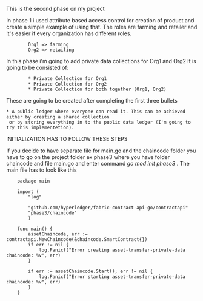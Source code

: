 This is the second phase on my project

In phase 1 i used attribute based access control for creation of product and create a simple example of using that.
The roles are farming and retailer and it's easier if every organization has different roles. 

			Org1 => farming
			Org2 => retailing 


In this phase i'm going to add private data collections for Org1 and Org2 
It is going to be consisted of:

			* Private Collection for Org1
			* Private Collection for Org2
			* Private Collection for both together (Org1, Org2)

These are going to be created after completing the first three bullets 

	* A public ledger where everyone can read it. This can be achieved either by creating a shared collection
	 or by storing everything in to the public data ledger (I'm going to try this implementetion).
	 
INITIALIZATION HAS TO FOLLOW THESE STEPS

If you decide to have separate file for main.go and the chaincode folder you have to go on the 
project folder ex phase3 where you have folder chaincode and file main.go 
and enter command *go mod init phase3* . The main file has to look like this

		package main

		import (
			"log"

			"github.com/hyperledger/fabric-contract-api-go/contractapi"
			"phase3/chaincode"
			)

		func main() {
			assetChaincode, err := contractapi.NewChaincode(&chaincode.SmartContract{})
			if err != nil {
				log.Panicf("Error creating asset-transfer-private-data chaincode: %v", err)
			}

			if err := assetChaincode.Start(); err != nil {
				log.Panicf("Error starting asset-transfer-private-data chaincode: %v", err)
			}
		}
				
				


